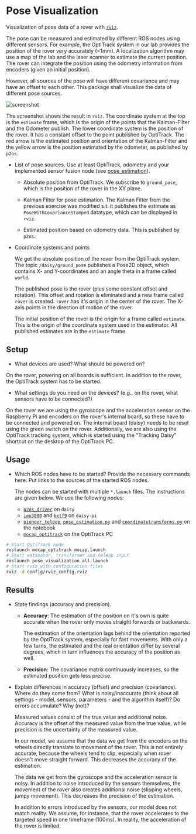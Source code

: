 Pose Visualization
==================

Visualization of pose data of a rover with [`rviz`](http://wiki.ros.org/rviz).

The pose can be measured and estimated by different ROS nodes using different
sensors. For example, the OptiTrack system in our lab provides the position of
the rover very accurately (<1mm). A localization algorithm may use a map of the
lab and the laser scanner to estimate the current position. The rover can
integrate the position using the odometry information from encoders (given an
initial position).

However, all sources of the pose will have different covariance and may have an
offset to each other. This package shall visualize the data of different pose
sources.

![screenshot](https://github.com/alexf91/demos_ros/blob/pose-visualization-dev/pose_visualization/images/screenshot.png)

The screenshot shows the result in `rviz`. The coordinate system at the
top is the `estimate` frame, which is the origin of the points that the
Kalman-Filter and the Odometer publish.
The lower coordinate system is the position of the rover. It has a constant
offset to the point published by OptiTrack.
The red arrow is the estimated position and orientation of the Kalman-Filter
and the yellow arrow is the position estimated by the odometer, as published
by `p2os`.

* List of pose sources. Use at least OptiTrack, odometry and your
  implemented sensor fusion node
  (see [pose_estimation](../pose_estimation/README.md)).

    * Absolute position from OptiTrack. We subscribe to `ground_pose`, which
      is the position of the rover in the XY plane.

    * Kalman Filter for pose estimation. The Kalman Filter from the previous
      exercise was modified s.t. it publishes the estimate as
      `PoseWithCovarianceStamped` datatype, which can be displayed in
      `rviz`.

    * Estimated position based on odometry data. This is published by
      `p2os`.

* Coordinate systems and points

    We get the absolute position of the rover from the OptiTrack system.
    The topic `/daisy/ground_pose` publishes a Pose2D object, which contains
    X- and Y-coordinates and an angle theta in a frame called `world`.

    The published pose is the rover (plus some constant offset and rotation).
    This offset and rotation is eliminated and a new frame called `rover` is
    created. `rover` has it's origin in the center of the rover. The X-axis
    points in the direction of motion of the rover.

    The initial position of the rover is the origin for a frame called `estimate`.
    This is the origin of the coordinate system used in the estimator. All
    published estimates are in the `estimate` frame.



Setup
-----

* What devices are used? What should be powered on?

On the rover, powering on all boards is sufficient. In addition to the
rover, the OptiTrack system has to be started.

* What settings do you need on the devices? (e.g., on the rover, what
  sensors have to be connected?)

On the rover we are using the gyroscope and the acceleration sensor on the Raspberry Pi and encoders on the rover's internal board, so these have to be connected and powered on.
The internal board (daisy) needs to be reset using the green switch on the rover.
Additionally, we are also using the OptiTrack tracking system, which is started
using the "Tracking Daisy" shortcut on the desktop of the OptiTrack PC.


Usage
-----

* Which ROS nodes have to be started? Provide the necessary commands
  here. Put links to the sources of the started ROS nodes.

    The  nodes can be started with multiple `*.launch` files. The instructions
    are given below.
    We use the following nodes:

    * [`p2os_driver`](http://wiki.ros.org/p2os_driver) on `daisy`
    * [`imu3000`](https://github.com/tuw-cpsg/general-ros-modules/tree/master/drivers/imu3000) and
      [`kxtf9`](https://github.com/tuw-cpsg/general-ros-modules/tree/master/drivers/kxtf9) on `daisy-pi`
    * [`pioneer_teleop`](https://github.com/tuw-cpsg/general-ros-modules/tree/master/pioneer_teleop),
      [`pose_estimation.py`](scripts/pose_estimation.py) and [`coordinatetransforms.py`](scripts/coordinatetransforms.py) on the notebook
    * [`mocap_optitrack`](http://wiki.ros.org/mocap_optitrack) on the OptiTrack PC


```bash
# Start OptiTrack node
roslaunch mocap_optitrack mocap.launch
# Start estimator, transformer and teleop input
roslaunch pose_visualization all.launch
# Start rviz with configuration files
rviz -d config/rviz_config.rviz
```

Results
-------

* State findings (accuracy and precision).

    * **Accuracy**: The estimation of the position on it's own is quite accurate
        when the rover only moves straight forwards or backwards.

        The estimation of the orientation lags behind the orientation
        reported by the OptiTrack system, especially for fast movements.
        With only a few turns, the estimated and the real orientation
        differ by several degrees, which in turn influences the accuracy
        of the position as well.

    * **Precision**: The covariance matrix continuously increases, so
        the estimated position gets less precise.


* Explain differences in accuracy (offset) and precision
  (covariance). Where do they come from? What is noisy/inaccurate (think about
  all settings - model, sensors, parameters - and the algorithm itself)? Do
  errors accumulate? Why (not)?

    Measured values consist of the true value and additional noise.
    Accuracy is the offset of the measured value from the true value, while precision
    is the uncertainty of the measured value.

    In our model, we assume that the data we get from the encoders on the wheels
    directly translate to movement of the rover. This is not entirely accurate,
    because the wheels tend to slip, especially when rover doesn't move straight forward.
    This decreases the accuracy of the estimation.

    The data we get from the gyroscope and the acceleration sensor is noisy. In addition
    to noise introduced by the sensors themselves, the movement of the rover also creates
    additional noise (slipping wheels, jumpy movement). This decreases the precision of the estimation.

    In addition to errors introduced by the sensors, our model does not match reality.
    We assume, for instance, that the rover accelerates to the targeted speed in one
    timeframe (100ms). In reality, the acceleration of the rover is limited.
